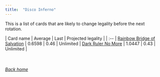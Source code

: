 ```yaml
---
title:  "Disco Inferno"
---
```


This is a list of cards that are likely to change legality before the next rotation.

| Card name | Average | Last | Projected legality |
| :-- |
[Rainbow Bridge of Salvation](https://db.ygoprodeck.com/card/?search=Rainbow%20Bridge%20of%20Salvation) | 0.6598 | 0.46 | Unlimited |
[Dark Ruler No More](https://db.ygoprodeck.com/card/?search=Dark%20Ruler%20No%20More) | 1.0447 | 0.43 | Unlimited |

<br>

###### [Back home](index)